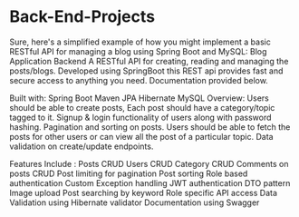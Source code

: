 # Back-End-Projects
Sure, here's a simplified example of how you might implement a basic RESTful API for managing a blog using Spring Boot and MySQL:
Blog Application Backend A RESTful API for creating, reading and managing the posts/blogs. Developed using SpringBoot this REST api provides fast and secure access to anything you need. Documentation provided below.

Built with: Spring Boot Maven JPA Hibernate MySQL Overview: Users should be able to create posts, Each post should have a category/topic tagged to it. Signup & login functionality of users along with password hashing. Pagination and sorting on posts. Users should be able to fetch the posts for other users or can view all the post of a particular topic. Data validation on create/update endpoints.

Features Include : Posts CRUD Users CRUD Category CRUD Comments on posts CRUD Post limiting for pagination Post sorting Role based authentication Custom Exception handling JWT authentication DTO pattern Image upload Post searching by keyword Role specific API access Data Validation using Hibernate validator Documentation using Swagger
